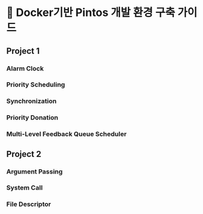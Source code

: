 # 📘 Docker기반 Pintos 개발 환경 구축 가이드 

## Project 1

### Alarm Clock
### Priority Scheduling
### Synchronization
### Priority Donation
### Multi-Level Feedback Queue Scheduler

## Project 2

### Argument Passing
### System Call
### File Descriptor
